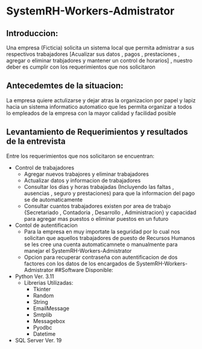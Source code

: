 # SystemRH-Workers-Admistrator
## Introduccion:
Una empresa (Ficticia) solicita un sistema local que permita admistrar a sus respectivos trabajadores [Acualizar sus datos , pagos , prestaciones , agregar o eliminar trabjadores y mantener un control de horarios] , nuestro deber es cumplir con los requerimientos que nos solicitaron
## Antecedemtes de la situacion:
La empresa quiere actulizarse y dejar atras la organizacion por papel y lapiz hacia un sistema informatico automatico que les permita organizar a todos lo empleados de la empresa con la mayor calidad y facilidad posible
## Levantamiento de Requerimientos y resultados de la entrevista
Entre los requerimientos que nos solicitaron se encuentran:
- Control de trabajadores
  - Agregar nuevos trabajores y eliminar trabajadores
  - Actualizar datos y informacion de trabajadores
  - Consultar los dias y horas trabajadas (Incluyendo las faltas , ausencias , seguro y prestaciones) para que la informacion del pago se de automaticamente 
  - Consultar cuantos trabajadores existen por area de trabajo {Secretariado , Contadoria , Desarrollo , Administracion} y capacidad para agregar mas puestos o eliminar puestos en un futuro
- Contol de autentificacion
  - Para la empresa en muy importate la seguridad por lo cual nos solicitan que aquellos trabajadores de puesto de Recursos Humanos se les cree una cuenta automaticamnete o manualmente para manejar el SystemRH-Workers-Admistrator
  - Opcion para recuperar contraseña con autentificacion de dos factores con los datos de los encargados de SystemRH-Workers-Admistrator
##Software Disponible:
- Python Ver. 3.11
  - Librerias Utilizadas:
    - Tkinter
    - Random
    - String
    - EmailMessage
    - Smtplib
    - Messagebox
    - Pyodbc
    - Datetime
- SQL Server Ver. 19
